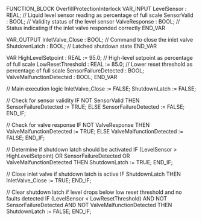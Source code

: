 FUNCTION_BLOCK OverfillProtectionInterlock
VAR_INPUT
    LevelSensor : REAL; // Liquid level sensor reading as percentage of full scale
    SensorValid : BOOL; // Validity status of the level sensor
    ValveResponse : BOOL; // Status indicating if the inlet valve responded correctly
END_VAR

VAR_OUTPUT
    InletValve_Close : BOOL; // Command to close the inlet valve
    ShutdownLatch : BOOL; // Latched shutdown state
END_VAR

VAR
    HighLevelSetpoint : REAL := 95.0; // High-level setpoint as percentage of full scale
    LowResetThreshold : REAL := 85.0; // Lower reset threshold as percentage of full scale
    SensorFailureDetected : BOOL;
    ValveMalfunctionDetected : BOOL;
END_VAR

// Main execution logic
InletValve_Close := FALSE;
ShutdownLatch := FALSE;

// Check for sensor validity
IF NOT SensorValid THEN
    SensorFailureDetected := TRUE;
ELSE
    SensorFailureDetected := FALSE;
END_IF;

// Check for valve response
IF NOT ValveResponse THEN
    ValveMalfunctionDetected := TRUE;
ELSE
    ValveMalfunctionDetected := FALSE;
END_IF;

// Determine if shutdown latch should be activated
IF (LevelSensor > HighLevelSetpoint) OR SensorFailureDetected OR ValveMalfunctionDetected THEN
    ShutdownLatch := TRUE;
END_IF;

// Close inlet valve if shutdown latch is active
IF ShutdownLatch THEN
    InletValve_Close := TRUE;
END_IF;

// Clear shutdown latch if level drops below low reset threshold and no faults detected
IF (LevelSensor < LowResetThreshold) AND NOT SensorFailureDetected AND NOT ValveMalfunctionDetected THEN
    ShutdownLatch := FALSE;
END_IF;




